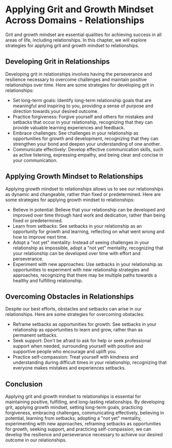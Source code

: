 Applying Grit and Growth Mindset Across Domains - Relationships
========================================================================

Grit and growth mindset are essential qualities for achieving success in all areas of life, including relationships. In this chapter, we will explore strategies for applying grit and growth mindset to relationships.

Developing Grit in Relationships
--------------------------------

Developing grit in relationships involves having the perseverance and resilience necessary to overcome challenges and maintain positive relationships over time. Here are some strategies for developing grit in relationships:

* Set long-term goals: Identify long-term relationship goals that are meaningful and inspiring to you, providing a sense of purpose and direction towards your desired outcome.
* Practice forgiveness: Forgive yourself and others for mistakes and setbacks that occur in your relationship, recognizing that they can provide valuable learning experiences and feedback.
* Embrace challenges: See challenges in your relationship as opportunities for growth and development, recognizing that they can strengthen your bond and deepen your understanding of one another.
* Communicate effectively: Develop effective communication skills, such as active listening, expressing empathy, and being clear and concise in your communication.

Applying Growth Mindset to Relationships
----------------------------------------

Applying growth mindset to relationships allows us to see our relationships as dynamic and changeable, rather than fixed or predetermined. Here are some strategies for applying growth mindset to relationships:

* Believe in potential: Believe that your relationship can be developed and improved over time through hard work and dedication, rather than being fixed or predetermined.
* Learn from setbacks: See setbacks in your relationship as an opportunity for growth and learning, reflecting on what went wrong and how to improve next time.
* Adopt a "not yet" mentality: Instead of seeing challenges in your relationship as impossible, adopt a "not yet" mentality, recognizing that your relationship can be developed over time with effort and perseverance.
* Experiment with new approaches: Use setbacks in your relationship as opportunities to experiment with new relationship strategies and approaches, recognizing that there may be multiple paths towards a healthy and fulfilling relationship.

Overcoming Obstacles in Relationships
-------------------------------------

Despite our best efforts, obstacles and setbacks can arise in our relationships. Here are some strategies for overcoming obstacles:

* Reframe setbacks as opportunities for growth: See setbacks in your relationship as opportunities to learn and grow, rather than as permanent setbacks.
* Seek support: Don't be afraid to ask for help or seek professional support when needed, surrounding yourself with positive and supportive people who encourage and uplift you.
* Practice self-compassion: Treat yourself with kindness and understanding during difficult times in your relationship, recognizing that everyone makes mistakes and experiences setbacks.

Conclusion
----------

Applying grit and growth mindset to relationships is essential for maintaining positive, fulfilling, and long-lasting relationships. By developing grit, applying growth mindset, setting long-term goals, practicing forgiveness, embracing challenges, communicating effectively, believing in potential, learning from setbacks, adopting a "not yet" mentality, experimenting with new approaches, reframing setbacks as opportunities for growth, seeking support, and practicing self-compassion, we can develop the resilience and perseverance necessary to achieve our desired outcome in our relationships.


